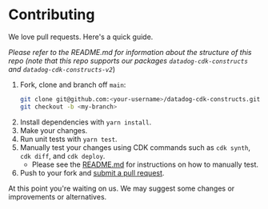 # Contributing

We love pull requests. Here's a quick guide.

_Please refer to the README.md for information about the structure of this repo (note that this repo supports our packages `datadog-cdk-constructs` and `datadog-cdk-constructs-v2`_)

1. Fork, clone and branch off `main`:
    ```bash
    git clone git@github.com:<your-username>/datadog-cdk-constructs.git
    git checkout -b <my-branch>
    ```
1. Install dependencies with `yarn install`.
1. Make your changes.
1. Run unit tests with `yarn test`.
1. Manually test your changes using CDK commands such as `cdk synth`, `cdk diff`, and `cdk deploy`.
    - Please see the [README.md](README.md#testing) for instructions on how to manually test.
1. Push to your fork and [submit a pull request][pr].

[pr]: https://github.com/your-username/datadog-cdk-constructs/compare/DataDog:main...main

At this point you're waiting on us. We may suggest some changes or improvements or alternatives.
